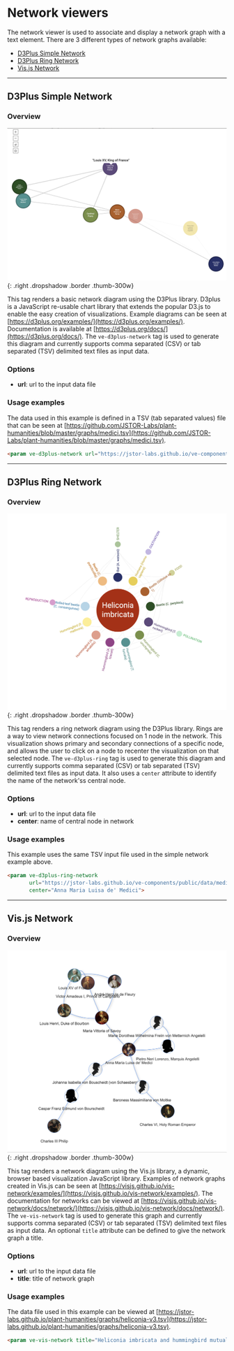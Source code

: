 # Network viewers

The network viewer is used to associate and display a network graph with a text element. There are 3 different types of network graphs available:

* [D3Plus Simple Network](#d3plussimple)
* [D3Plus Ring Network](#d3plusring)
* [Vis.js Network](#visjs)

___


## D3Plus Simple Network
<a name="d3plussimple"></a>

### Overview
![D3Plus Simple Network](d3plus.png){: .right .dropshadow .border .thumb-300w} 

This tag renders a basic network diagram using the D3Plus library. D3plus is a JavaScript re-usable chart library that extends the popular D3.js to enable the easy creation of visualizations.  Example diagrams can be seen at [https://d3plus.org/examples/](https://d3plus.org/examples/).  Documentation is available at [https://d3plus.org/docs/](https://d3plus.org/docs/). The `ve-d3plus-network` tag is used to generate this diagram and currently supports comma separated (CSV) or tab separated (TSV) delimited text files as input data. 

### Options
- __url__: url to the input data file

### Usage examples
The data used in this example is defined in a TSV (tab separated values) file that can be seen at [https://github.com/JSTOR-Labs/plant-humanities/blob/master/graphs/medici.tsv](https://github.com/JSTOR-Labs/plant-humanities/blob/master/graphs/medici.tsv).
```html
<param ve-d3plus-network url="https://jstor-labs.github.io/ve-components/public/data/medici.tsv">
```

___


## D3Plus Ring Network
<a name="d3plusring"></a>

### Overview
![D3Plus Ring Network](d3plusring.png){: .right .dropshadow .border .thumb-300w} 

This tag renders a ring network diagram using the D3Plus library. Rings are a way to view network connections focused on 1 node in the network.  This visualization shows primary and secondary connections of a specific node, and allows the user to click on a node to recenter the visualization on that selected node. The `ve-d3plus-ring` tag is used to generate this diagram and currently supports comma separated (CSV) or tab separated (TSV) delimited text files as input data. It also uses a `center` attribute to identify the name of the network'ss central node.

### Options
- __url__: url to the input data file
- __center__: name of central node in network

### Usage examples
This example uses the same TSV input file used in the simple network example above.
```html
<param ve-d3plus-ring-network 
       url="https://jstor-labs.github.io/ve-components/public/data/medici.tsv"
       center="Anna Maria Luisa de' Medici">
```

___


## Vis.js Network
<a name="visjs"></a>

### Overview
![Vis.js Network](visnetwork.png){: .right .dropshadow .border .thumb-300w} 

This tag renders a network diagram using the Vis.js library, a dynamic, browser based visualization JavaScript library. Examples of network graphs created in Vis.js can be seen at [https://visjs.github.io/vis-network/examples/](https://visjs.github.io/vis-network/examples/). The documentation for networks can be viewed at [https://visjs.github.io/vis-network/docs/network/](https://visjs.github.io/vis-network/docs/network/). The `ve-vis-network` tag is used to generate this graph and currently supports comma separated (CSV) or tab separated (TSV) delimited text files as input data. An optional `title` attribute can be defined to give the network graph a title. 

### Options
- __url__: url to the input data file
- __title__: title of network graph

### Usage examples
The data file used in this example can be viewed at [https://jstor-labs.github.io/plant-humanities/graphs/heliconia-v3.tsv](https://jstor-labs.github.io/plant-humanities/graphs/heliconia-v3.tsv).
```html
<param ve-vis-network title="Heliconia imbricata and hummingbird mutualistic interactions" url="https://jstor-labs.github.io/plant-humanities/graphs/heliconia-v3.tsv">
```


